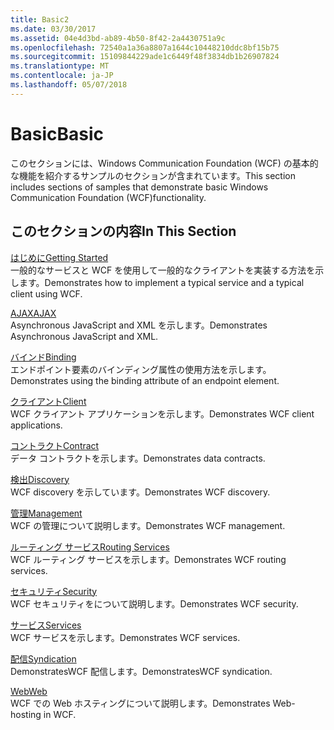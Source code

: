 ```yaml
---
title: Basic2
ms.date: 03/30/2017
ms.assetid: 04e4d3bd-ab89-4b50-8f42-2a4430751a9c
ms.openlocfilehash: 72540a1a36a8807a1644c10448210ddc8bf15b75
ms.sourcegitcommit: 15109844229ade1c6449f48f3834db1b26907824
ms.translationtype: MT
ms.contentlocale: ja-JP
ms.lasthandoff: 05/07/2018
---
```

# <a name="basic"></a><span data-ttu-id="31a2b-102">Basic</span><span class="sxs-lookup"><span data-stu-id="31a2b-102">Basic</span></span>
<span data-ttu-id="31a2b-103">このセクションには、Windows Communication Foundation (WCF) の基本的な機能を紹介するサンプルのセクションが含まれています。</span><span class="sxs-lookup"><span data-stu-id="31a2b-103">This section includes sections of samples that demonstrate basic Windows Communication Foundation (WCF)functionality.</span></span>  
  
## <a name="in-this-section"></a><span data-ttu-id="31a2b-104">このセクションの内容</span><span class="sxs-lookup"><span data-stu-id="31a2b-104">In This Section</span></span>  
 [<span data-ttu-id="31a2b-105">はじめに</span><span class="sxs-lookup"><span data-stu-id="31a2b-105">Getting Started</span></span>](../../../../docs/framework/wcf/samples/getting-started-sample.md)  
 <span data-ttu-id="31a2b-106">一般的なサービスと WCF を使用して一般的なクライアントを実装する方法を示します。</span><span class="sxs-lookup"><span data-stu-id="31a2b-106">Demonstrates how to implement a typical service and a typical client using WCF.</span></span>  
  
 [<span data-ttu-id="31a2b-107">AJAX</span><span class="sxs-lookup"><span data-stu-id="31a2b-107">AJAX</span></span>](../../../../docs/framework/wcf/samples/ajax.md)  
 <span data-ttu-id="31a2b-108">Asynchronous JavaScript and XML を示します。</span><span class="sxs-lookup"><span data-stu-id="31a2b-108">Demonstrates Asynchronous JavaScript and XML.</span></span>  
  
 [<span data-ttu-id="31a2b-109">バインド</span><span class="sxs-lookup"><span data-stu-id="31a2b-109">Binding</span></span>](../../../../docs/framework/wcf/samples/binding.md)  
 <span data-ttu-id="31a2b-110">エンドポイント要素のバインディング属性の使用方法を示します。</span><span class="sxs-lookup"><span data-stu-id="31a2b-110">Demonstrates using the binding attribute of an endpoint element.</span></span>  
  
 [<span data-ttu-id="31a2b-111">クライアント</span><span class="sxs-lookup"><span data-stu-id="31a2b-111">Client</span></span>](../../../../docs/framework/wcf/samples/client.md)  
 <span data-ttu-id="31a2b-112">WCF クライアント アプリケーションを示します。</span><span class="sxs-lookup"><span data-stu-id="31a2b-112">Demonstrates WCF client applications.</span></span>  
  
 [<span data-ttu-id="31a2b-113">コントラクト</span><span class="sxs-lookup"><span data-stu-id="31a2b-113">Contract</span></span>](../../../../docs/framework/wcf/samples/contract.md)  
 <span data-ttu-id="31a2b-114">データ コントラクトを示します。</span><span class="sxs-lookup"><span data-stu-id="31a2b-114">Demonstrates data contracts.</span></span>  
  
 [<span data-ttu-id="31a2b-115">検出</span><span class="sxs-lookup"><span data-stu-id="31a2b-115">Discovery</span></span>](../../../../docs/framework/wcf/samples/discovery-samples.md)  
 <span data-ttu-id="31a2b-116">WCF discovery を示しています。</span><span class="sxs-lookup"><span data-stu-id="31a2b-116">Demonstrates WCF discovery.</span></span>  
  
 [<span data-ttu-id="31a2b-117">管理</span><span class="sxs-lookup"><span data-stu-id="31a2b-117">Management</span></span>](../../../../docs/framework/wcf/samples/management.md)  
 <span data-ttu-id="31a2b-118">WCF の管理について説明します。</span><span class="sxs-lookup"><span data-stu-id="31a2b-118">Demonstrates WCF management.</span></span>  
  
 [<span data-ttu-id="31a2b-119">ルーティング サービス</span><span class="sxs-lookup"><span data-stu-id="31a2b-119">Routing Services</span></span>](../../../../docs/framework/wcf/samples/routing-services.md)  
 <span data-ttu-id="31a2b-120">WCF ルーティング サービスを示します。</span><span class="sxs-lookup"><span data-stu-id="31a2b-120">Demonstrates WCF routing services.</span></span>  
  
 [<span data-ttu-id="31a2b-121">セキュリティ</span><span class="sxs-lookup"><span data-stu-id="31a2b-121">Security</span></span>](../../../../docs/framework/wcf/samples/security-in-wcf.md)  
 <span data-ttu-id="31a2b-122">WCF セキュリティをについて説明します。</span><span class="sxs-lookup"><span data-stu-id="31a2b-122">Demonstrates WCF security.</span></span>  
  
 [<span data-ttu-id="31a2b-123">サービス</span><span class="sxs-lookup"><span data-stu-id="31a2b-123">Services</span></span>](../../../../docs/framework/wcf/samples/services.md)  
 <span data-ttu-id="31a2b-124">WCF サービスを示します。</span><span class="sxs-lookup"><span data-stu-id="31a2b-124">Demonstrates WCF services.</span></span>  
  
 [<span data-ttu-id="31a2b-125">配信</span><span class="sxs-lookup"><span data-stu-id="31a2b-125">Syndication</span></span>](../../../../docs/framework/wcf/samples/syndication.md)  
 <span data-ttu-id="31a2b-126">DemonstratesWCF 配信します。</span><span class="sxs-lookup"><span data-stu-id="31a2b-126">DemonstratesWCF syndication.</span></span>  
  
 [<span data-ttu-id="31a2b-127">Web</span><span class="sxs-lookup"><span data-stu-id="31a2b-127">Web</span></span>](../../../../docs/framework/wcf/samples/web.md)  
 <span data-ttu-id="31a2b-128">WCF での Web ホスティングについて説明します。</span><span class="sxs-lookup"><span data-stu-id="31a2b-128">Demonstrates Web-hosting in WCF.</span></span>
